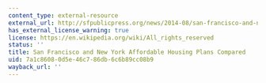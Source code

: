 ```yaml
---
content_type: external-resource
external_url: http://sfpublicpress.org/news/2014-08/san-francisco-and-new-york-affordable-housing-plans-compared
has_external_license_warning: true
license: https://en.wikipedia.org/wiki/All_rights_reserved
status: ''
title: San Francisco and New York Affordable Housing Plans Compared
uid: 7a1c8608-0d5e-46c7-86db-6c6b89cc08b9
wayback_url: ''
---
```

